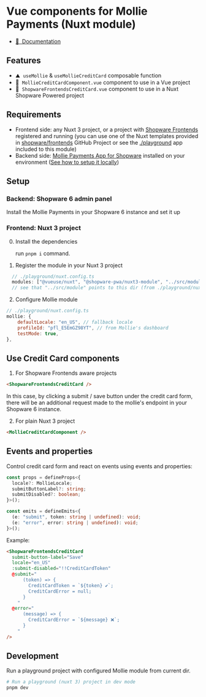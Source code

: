 # Vue components for Mollie Payments (Nuxt module)

- [📖 &nbsp;Documentation](https://frontends.shopware.com)

## Features

<!-- Highlight some of the features your module provide here -->

- ⛰ &nbsp;`useMollie` & `useMollieCreditCard` composable function
- 🚠 &nbsp;`MollieCreditCardComponent.vue` component to use in a Vue project
- 🌲 &nbsp;`ShopwareFrontendsCreditCard.vue` component to use in a Nuxt Shopware Powered project

## Requirements

- Frontend side: any Nuxt 3 project, or a project with [Shopware Frontends](https://frontends.shopware.com/getting-started/templates.html) registered and running (you can use one of the Nuxt templates provided in [shopware/frontends](https://github.com/shopware/frontends/tree/main/templates) GitHub Project or see the [./playground](./playground/) app included to this module)
- Backend side: [Mollie Payments App for Shopware](https://store.shopware.com/en/molli23282346664f/mollie-payments-app-for-shopware.html) installed on your environment ([See how to setup it locally](https://boxblinkracer.com/blog/mollie-app-setup))

## Setup

### Backend: Shopware 6 admin panel

Install the Mollie Payments in your Shopware 6 instance and set it up

### Frontend: Nuxt 3 project

0. Install the dependencies

   run `pnpm i` command.

1. Register the module in your Nuxt 3 project

```js
  // ./playground/nuxt.config.ts
  modules: ["@vueuse/nuxt", "@shopware-pwa/nuxt3-module", "../src/module"],
  // see that "../src/module" points to this dir (from ./playground/nuxt.config.ts file)
```

2. Configure Mollie module

```js
// ./playground/nuxt.config.ts
mollie: {
    defaultLocale: "en_US", // fallback locale
    profileId: "pfl_E5EmGZ98YT", // from Mollie's dashboard
    testMode: true,
},
```

## Use Credit Card components

1. For Shopware Frontends aware projects

```html
<ShopwareFrontendsCreditCard />
```

In this case, by clicking a submit / save button under the credit card form, there will be an additional request made to the mollie's endpoint in your Shopware 6 instance.

2. For plain Nuxt 3 project

```html
<MollieCreditCardComponent />
```

## Events and properties

Control credit card form and react on events using events and properties:

```ts
const props = defineProps<{
  locale?: MollieLocale;
  submitButtonLabel?: string;
  submitDisabled?: boolean;
}>();

const emits = defineEmits<{
  (e: "submit", token: string | undefined): void;
  (e: "error", error: string | undefined): void;
}>();
```

Example:

```html
<ShopwareFrontendsCreditCard
  submit-button-label="Save"
  locale="en_US"
  :submit-disabled="!!CreditCardToken"
  @submit="
      (token) => {
        CreditCardToken = `${token} ✔️`;
        CreditCardError = null;
      }
    "
  @error="
      (message) => {
        CreditCardError = `${message} ❌`;
      }
    "
/>
```

## Development

Run a playground project with configured Mollie module from current dir.

```bash
# Run a playground (nuxt 3) project in dev mode
pnpm dev
```
